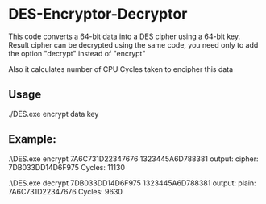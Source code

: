 # DES-Encryptor-Decryptor
This code converts a 64-bit data into a DES cipher using a 64-bit key. Result cipher can be decrypted using the same code, you need only to add the option "decrypt" instead of "encrypt"

Also it calculates number of CPU Cycles taken to encipher this data

## Usage
./DES.exe encrypt data key

## Example:
   .\DES.exe encrypt 7A6C731D22347676 1323445A6D788381
output:
    cipher: 7DB033DD14D6F975
    Cycles: 11130
    
   .\DES.exe decrypt 7DB033DD14D6F975 1323445A6D788381
output:
    plain: 7A6C731D22347676
    Cycles: 9630
    
    
